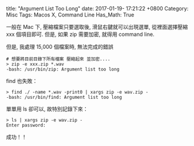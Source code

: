 title: "Argument List Too Long"
date: 2017-01-19- 17:21:22 +0800
Category: Misc
Tags: Macos X, Command Line
Has_Math: True

一般在 Mac 下, 壓縮檔案只要選取後, 滑鼠右鍵就可以出現選單, 從裡面選擇壓縮 xxx 個項目即可.
但是, 如果 zip 需要加密, 就得用 command line.

但是, 我處理 15,000 個檔案時, 無法完成的錯誤

	# 想要將目前目錄下所有檔案 壓縮起來 並加密....
	> zip -e xxx.zip *.wav
	-bash: /usr/bin/zip: Argument list too long

find 也失敗：

	> find ./ -name *.wav -print0 | xargs zip -e wav.zip -
	-bash: /usr/bin/find: Argument list too long
	
單單用 ls 卻可以, 故特別記錄下來：

	> ls | xargs zip -e wav.zip -
	Enter password:
	
成功！！
